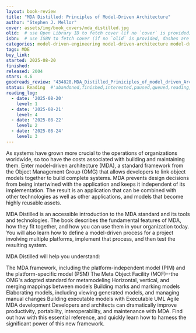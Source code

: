 ```yaml
---
layout: book-review
title: "MDA Distilled: Principles of Model-Driven Architecture"
author: "Stephen J. Mellor"
cover: assets/img/book_covers/mda_distilled.jpg
olid:  # use Open Library ID to fetch cover (if no `cover` is provided)
isbn:  # use ISBN to fetch cover (if no `olid` is provided, dashes are optional)
categories: model-driven-engineering model-driven-architecture model-driven-development
tags: MDE
buy_link: 
started: 2025-08-20
finished: 
released: 2004
stars: 4.6
goodreads_review: "434828.MDA_Distilled_Priniciples_of_model_driven_Architecture"
status: Reading  #'abandoned,finished,interested,paused,queued,reading,reread'
reading_log:
  - date: '2025-08-20'
    level: 1
  - date: '2025-08-21'
    level: 4
  - date: '2025-08-22'
    level: 2
  - date: '2025-08-24'
    level: 3
---
```


As systems have grown more crucial to the operations of organizations worldwide, so too have the costs associated with building and maintaining them. Enter model-driven architecture (MDA), a standard framework from the Object Management Group (OMG) that allows developers to link object models together to build complete systems. MDA prevents design decisions from being intertwined with the application and keeps it independent of its implementation. The result is an application that can be combined with other technologies as well as other applications, and models that become highly reusable assets.

MDA Distilled is an accessible introduction to the MDA standard and its tools and technologies. The book describes the fundamental features of MDA, how they fit together, and how you can use them in your organization today. You will also learn how to define a model-driven process for a project involving multiple platforms, implement that process, and then test the resulting system.

MDA Distilled will help you understand:

The MDA framework, including the platform-independent model (PIM) and the platform-specific model (PSM)
The Meta Object Facility (MOF)--the OMG's adopted standard for metamodeling
Horizontal, vertical, and merging mappings between models
Building marks and marking models
Elaborating models, including viewing generated models, and managing manual changes
Building executable models with Executable UML
Agile MDA development
Developers and architects can dramatically improve productivity, portability, interoperability, and maintenance with MDA. Find out how with this essential reference, and quickly learn how to harness the significant power of this new framework.
